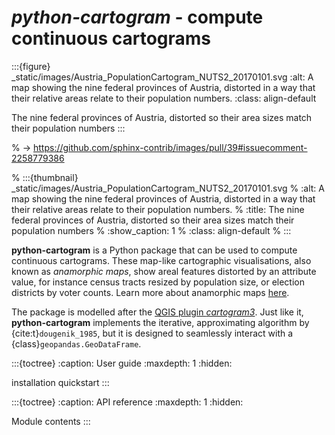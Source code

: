 # *python-cartogram* - compute continuous cartograms


:::{figure} _static/images/Austria_PopulationCartogram_NUTS2_20170101.svg
:alt: A map showing the nine federal provinces of Austria, distorted in a way that their relative areas relate to their population numbers.
:class: align-default

The nine federal provinces of Austria, distorted so their area sizes match their population numbers
:::

% -> https://github.com/sphinx-contrib/images/pull/39#issuecomment-2258779386

% :::{thumbnail} _static/images/Austria_PopulationCartogram_NUTS2_20170101.svg
% :alt: A map showing the nine federal provinces of Austria, distorted in a way that their relative areas relate to their population numbers.
% :title: The nine federal provinces of Austria, distorted so their area sizes match their population numbers
% :show_caption: 1
% :class: align-default
% :::


**python-cartogram** is a Python package that can be used to compute continuous
cartograms. These map-like cartographic visualisations, also known as
*anamorphic maps*, show areal features distorted by an attribute value, for
instance census tracts resized by population size, or election districts by
voter counts. Learn more about anamorphic maps
[here](https://austromorph.space/anamorphic-maps/).

The package is modelled after the [QGIS plugin
*cartogram3*](https://github.com/austromorph/cartogram3). Just like it,
**python-cartogram** implements the iterative, approximating algorithm by
{cite:t}`dougenik_1985`, but it is designed to seamlessly interact with a
{class}`geopandas.GeoDataFrame`.

:::{toctree}
:caption: User guide
:maxdepth: 1
:hidden:

installation
quickstart
:::

:::{toctree}
:caption: API reference
:maxdepth: 1
:hidden:

Module contents <reference>
:::
